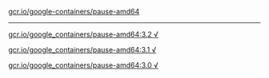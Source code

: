 [gcr.io/google-containers/pause-amd64](https://hub.docker.com/r/sqeven/pause-amd64/tags/) 

----
[gcr.io/google_containers/pause-amd64:3.2 √](https://hub.docker.com/r/sqeven/pause-amd64/tags/)

[gcr.io/google_containers/pause-amd64:3.1 √](https://hub.docker.com/r/sqeven/pause-amd64/tags/)

[gcr.io/google_containers/pause-amd64:3.0 √](https://hub.docker.com/r/sqeven/pause-amd64/tags/)

